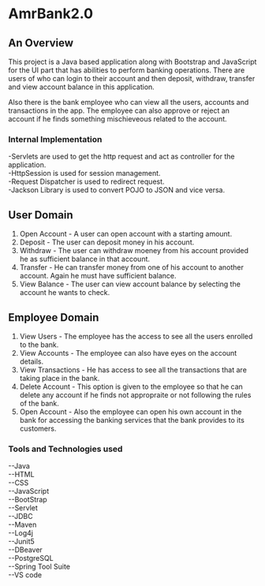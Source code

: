 # AmrBank2.0

## An Overview
 
 This project is a Java based application along with Bootstrap and JavaScript for the UI part that has abilities to perform banking 
 operations. There are users of who can login to their account and then deposit, withdraw, transfer and
 view account balance in this application.
 
 Also there is the bank employee who can view all the users, accounts and transactions in the app. The employee can also 
 approve or reject an account if he finds something mischieveous related to the account. 
 
 ### Internal Implementation
 
 -Servlets are used to get the http request and act as controller for the application. <br>
 -HttpSession is used for session management.<br>
 -Request Dispatcher is used to redirect request.<br>
 -Jackson Library is used to convert POJO to JSON and vice versa.
 
 ## User Domain
 
 1. Open Account - A user can open account with a starting amount. 
 2. Deposit - The user can deposit money in his account. 
 3. Withdraw - The user can withdraw moeney from his account provided he as sufficient balance in that account.
 4. Transfer - He can transfer money from one of his account to another account. Again he must have sufficient balance.
 5. View Balance - The user can view account balance by selecting the account he wants to check.
 
 ## Employee Domain
 
 1. View Users - The employee has the access to see all the users enrolled to the bank.
 2. View Accounts - The employee can also have eyes on the account details. 
 3. View Transactions - He has access to see all the transactions that are taking place in the bank.
 4. Delete Account - This option is given to the employee so that he can delete any account if he finds not appropraite or not following the rules of the bank.
 5. Open Account - Also the employee can open his own account in the bank for accessing the banking services that the bank provides to its customers.
 
 ### **Tools and Technologies used**
 --Java<br>
 --HTML<br>
 --CSS<br>
 --JavaScript<br>
 --BootStrap<br>
 --Servlet<br>
 --JDBC<br>
 --Maven<br>
 --Log4j<br>
 --Junit5<br>
 --DBeaver<br>
 --PostgreSQL<br>
 --Spring Tool Suite<br>
 --VS code<br>
 
